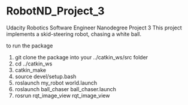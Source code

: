 # RobotND_Project_3
Udacity Robotics Software Engineer Nanodegree Project 3
This project implements a skid-steering robot, chasing a white ball.

to run the package 
1) git clone the package into your ../catkin_ws/src folder 
2) cd ../catkin_ws
3) catkin_make
4) source devel/setup.bash
4) roslaunch my_robot world.launch
5) roslaunch ball_chaser ball_chaser.launch
6) rosrun rqt_image_view rqt_image_view 
